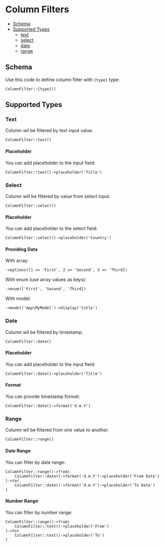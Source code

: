# Column Filters

- [Schema](#schema)
- [Supported Types](#supported-types)
	- [text](#text)
	- [select](#select)
	- [date](#date)
	- [range](#range)

<a name="schema"></a>
## Schema		

Use this code to define column filter with `{type}` type:

	ColumnFilter::{type}()

<a name="supported-types"></a>
## Supported Types

<a name="text"></a>
### Text	

Column wil be filtered by text input value.

	ColumnFilter::text()	

<a name="text-placeholder"></a>
#### Placeholder

You can add placeholder to the input field:

	ColumnFilter::text()->placeholder('Title')

<a name="select"></a>
### Select	

Column will be filtered by value from select input.

	ColumnFilter::select()

<a name="select-placeholder"></a>
#### Placeholder

You can add placeholder to the select field:

	ColumnFilter::select()->placeholder('Country')

<a name="select-providing-data"></a>
#### Providing Data	

With array:

	->options([1 => 'First', 2 => 'Second', 3 => 'Third])

With enum (use array values as keys):

	->enum(['First', 'Second', 'Third])

With model:

	->model('App\MyModel')->display('title')

<a name="date"></a>
### Date	

Column wil be filtered by timestamp.

	ColumnFilter::date()

<a name="date-placeholder"></a>
#### Placeholder

You can add placeholder to the input field:

	ColumnFilter::date()->placeholder('Title')

<a name="date-format"></a>
#### Format	

You can provide timestamp format:

	ColumnFilter::date()->format('d.m.Y')

<a name="range"></a>
### Range		

Column wil be filtered from one value to another.

	ColumnFilter::range()

<a name="date-range"></a>
#### Date Range

You can filter by date range:

	ColumnFilter::range()->from(
	    ColumnFilter::date()->format('d.m.Y')->placeholder('From Date')
	)->to(
	    ColumnFilter::date()->format('d.m.Y')->placeholder('To Date')
	)

<a name="number-range"></a>
#### Number Range

You can filter by number range:

	ColumnFilter::range()->from(
	    ColumnFilter::text()->placeholder('From')
	)->to(
	    ColumnFilter::text()->placeholder('To')
	)